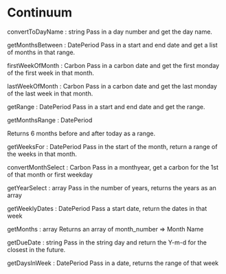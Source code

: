 # Continuum


convertToDayName : string
Pass in a day number and get the day name.

getMonthsBetween : DatePeriod
Pass in a start and end date and get a list of months in that range.

firstWeekOfMonth : Carbon
Pass in a carbon date and get the first monday of the first week in that month.

lastWeekOfMonth : Carbon
Pass in a carbon date and get the last monday of the last week in that month.

getRange : DatePeriod
Pass in a start and end date and get the range.

getMonthsRange : DatePeriod

Returns 6 months before and after today as a range.

getWeeksFor : DatePeriod
Pass in the start of the month, return a range of the weeks in that month.

convertMonthSelect : Carbon
Pass in a monthyear, get a carbon for the 1st of that month or first weekday

getYearSelect : array
Pass in the number of years, returns the years as an array

getWeeklyDates : DatePeriod
Pass a start date, return the dates in that week

getMonths : array
Returns an array of month_number => Month Name

getDueDate : string
Pass in the string day and return the Y-m-d for the closest in the future.

getDaysInWeek : DatePeriod
Pass in a date, returns the range of that week




